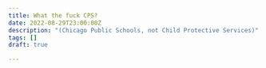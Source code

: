 ```yaml
---
title: What the fuck CPS?
date: 2022-08-29T23:00:00Z
description: "(Chicago Public Schools, not Child Protective Services)"
tags: []
draft: true

---
```

